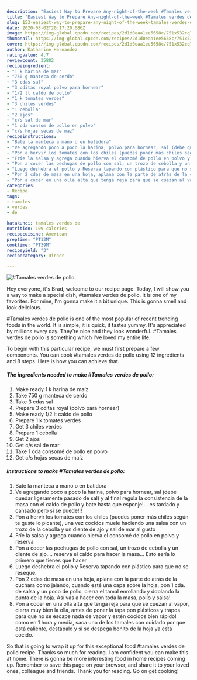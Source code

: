 ```yaml
---
description: "Easiest Way to Prepare Any-night-of-the-week #Tamales verdes de pollo"
title: "Easiest Way to Prepare Any-night-of-the-week #Tamales verdes de pollo"
slug: 153-easiest-way-to-prepare-any-night-of-the-week-tamales-verdes-de-pollo
date: 2020-08-02T20:17:20.686Z
image: https://img-global.cpcdn.com/recipes/2d1d0eaa1ee5658c/751x532cq70/tamales-verdes-de-pollo-foto-principal.jpg
thumbnail: https://img-global.cpcdn.com/recipes/2d1d0eaa1ee5658c/751x532cq70/tamales-verdes-de-pollo-foto-principal.jpg
cover: https://img-global.cpcdn.com/recipes/2d1d0eaa1ee5658c/751x532cq70/tamales-verdes-de-pollo-foto-principal.jpg
author: Katharine Hernandez
ratingvalue: 4.7
reviewcount: 35882
recipeingredient:
- "1 k harina de maz"
- "750 g manteca de cerdo"
- "3 cdas sal"
- "3 cditas royal polvo para hornear"
- "1/2 lt caldo de pollo"
- "1 k tomates verdes"
- "3 chiles verdes"
- "1 cebolla"
- "2 ajos"
- "c/s sal de mar"
- "1 cda consom de pollo en polvo"
- "c/s hojas secas de maz"
recipeinstructions:
- "Bate la manteca a mano o en batidora"
- "Ve agregando poco a poco la harina, polvo para hornear, sal (debe quedar ligeramente pasado de sal) y al final regula la consistencia de la masa con el caldo de pollo y bate hasta que esponje!... es tardado y cansado pero sí se puede!!!"
- "Pon a hervir los tomates con los chiles (puedes poner más chiles según te guste lo picante), una vez cocidos muele haciendo una salsa con un trozo de la cebolla y un diente de ajo y sal de mar al gusto"
- "Fríe la salsa y agrega cuando hierva el consomé de pollo en polvo y reserva"
- "Pon a cocer las pechugas de pollo con sal, un trozo de cebolla y un diente de ajo.... reserva el caldo para hacer la masa... Esto sería lo primero que tienes que hacer"
- "Luego deshebra el pollo y Reserva tapando con plástico para que no se reseque."
- "Pon 2 cdas de masa en una hoja, aplana con la parte de atrás de la cuchara como jalando, cuando esté una capa sobre la hoja, pon 1 cda. de salsa y un poco de pollo, cierra el tamal enrollando y doblando la punta de la hoja. Así vas a hacer con toda la masa, pollo y salsa!"
- "Pon a cocer en una olla alta que tenga reja para que se cuezan al vapor, cierra muy bien la olla, antes de poner la tapa pon plásticos y trapos para que no se escape nada de vapor y estén cocidos bien rápido! como en 1 hora y media, saca uno de los tamales con cuidado por que está caliente, destápalo y si se despega bonito de la hoja ya está cocido."
categories:
- Recipe
tags:
- tamales
- verdes
- de

katakunci: tamales verdes de 
nutrition: 109 calories
recipecuisine: American
preptime: "PT13M"
cooktime: "PT39M"
recipeyield: "3"
recipecategory: Dinner

---
```



![#Tamales verdes de pollo](https://img-global.cpcdn.com/recipes/2d1d0eaa1ee5658c/751x532cq70/tamales-verdes-de-pollo-foto-principal.jpg)

Hey everyone, it's Brad, welcome to our recipe page. Today, I will show you a way to make a special dish, #tamales verdes de pollo. It is one of my favorites. For mine, I'm gonna make it a bit unique. This is gonna smell and look delicious.



#Tamales verdes de pollo is one of the most popular of recent trending foods in the world. It is simple, it is quick, it tastes yummy. It's appreciated by millions every day. They're nice and they look wonderful. #Tamales verdes de pollo is something which I've loved my entire life.


To begin with this particular recipe, we must first prepare a few components. You can cook #tamales verdes de pollo using 12 ingredients and 8 steps. Here is how you can achieve that.

<!--inarticleads1-->

##### The ingredients needed to make #Tamales verdes de pollo:

1. Make ready 1 k harina de maíz
1. Take 750 g manteca de cerdo
1. Take 3 cdas sal
1. Prepare 3 cditas royal (polvo para hornear)
1. Make ready 1/2 lt caldo de pollo
1. Prepare 1 k tomates verdes
1. Get 3 chiles verdes
1. Prepare 1 cebolla
1. Get 2 ajos
1. Get c/s sal de mar
1. Take 1 cda consomé de pollo en polvo
1. Get c/s hojas secas de maíz




<!--inarticleads2-->

##### Instructions to make #Tamales verdes de pollo:

1. Bate la manteca a mano o en batidora
1. Ve agregando poco a poco la harina, polvo para hornear, sal (debe quedar ligeramente pasado de sal) y al final regula la consistencia de la masa con el caldo de pollo y bate hasta que esponje!... es tardado y cansado pero sí se puede!!!
1. Pon a hervir los tomates con los chiles (puedes poner más chiles según te guste lo picante), una vez cocidos muele haciendo una salsa con un trozo de la cebolla y un diente de ajo y sal de mar al gusto
1. Fríe la salsa y agrega cuando hierva el consomé de pollo en polvo y reserva
1. Pon a cocer las pechugas de pollo con sal, un trozo de cebolla y un diente de ajo.... reserva el caldo para hacer la masa... Esto sería lo primero que tienes que hacer
1. Luego deshebra el pollo y Reserva tapando con plástico para que no se reseque.
1. Pon 2 cdas de masa en una hoja, aplana con la parte de atrás de la cuchara como jalando, cuando esté una capa sobre la hoja, pon 1 cda. de salsa y un poco de pollo, cierra el tamal enrollando y doblando la punta de la hoja. Así vas a hacer con toda la masa, pollo y salsa!
1. Pon a cocer en una olla alta que tenga reja para que se cuezan al vapor, cierra muy bien la olla, antes de poner la tapa pon plásticos y trapos para que no se escape nada de vapor y estén cocidos bien rápido! como en 1 hora y media, saca uno de los tamales con cuidado por que está caliente, destápalo y si se despega bonito de la hoja ya está cocido.




So that is going to wrap it up for this exceptional food #tamales verdes de pollo recipe. Thanks so much for reading. I am confident you can make this at home. There is gonna be more interesting food in home recipes coming up. Remember to save this page on your browser, and share it to your loved ones, colleague and friends. Thank you for reading. Go on get cooking!
